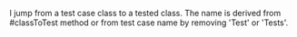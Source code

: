 I jump from a test case class to a tested class. 
The name is derived from #classToTest method or from test case name by removing 'Test' or 'Tests'.